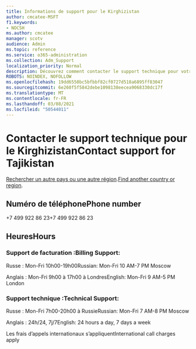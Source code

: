 ```yaml
---
title: Informations de support pour le Kirghizistan
author: cmcatee-MSFT
f1.keywords:
- NOCSH
ms.author: cmcatee
manager: scotv
audience: Admin
ms.topic: reference
ms.service: o365-administration
ms.collection: Adm_Support
localization_priority: Normal
description: Découvrez comment contacter le support technique pour votre pays ou région.
ROBOTS: NOINDEX, NOFOLLOW
ms.openlocfilehash: 19dd6550bc5bfbbf82cf0727d518a6895ff83047
ms.sourcegitcommit: 6e260f5f5842debe1098138eecea9068330dc17f
ms.translationtype: MT
ms.contentlocale: fr-FR
ms.lasthandoff: 03/08/2021
ms.locfileid: "50544011"
---
```

# <a name="contact-support-for-tajikistan"></a><span data-ttu-id="fd87e-103">Contacter le support technique pour le Kirghizistan</span><span class="sxs-lookup"><span data-stu-id="fd87e-103">Contact support for Tajikistan</span></span>

<span data-ttu-id="fd87e-104">[Rechercher un autre pays ou une autre région](../contact-support-for-business-products.md).</span><span class="sxs-lookup"><span data-stu-id="fd87e-104">[Find another country or region](../contact-support-for-business-products.md).</span></span>

## <a name="phone-number"></a><span data-ttu-id="fd87e-105">Numéro de téléphone</span><span class="sxs-lookup"><span data-stu-id="fd87e-105">Phone number</span></span>
<span data-ttu-id="fd87e-106">+7 499 922 86 23</span><span class="sxs-lookup"><span data-stu-id="fd87e-106">+7 499 922 86 23</span></span>

## <a name="hours"></a><span data-ttu-id="fd87e-107">Heures</span><span class="sxs-lookup"><span data-stu-id="fd87e-107">Hours</span></span>
### <a name="billing-support"></a><span data-ttu-id="fd87e-108">Support de facturation :</span><span class="sxs-lookup"><span data-stu-id="fd87e-108">Billing Support:</span></span>

<span data-ttu-id="fd87e-109">Russe : Mon-Fri 10h00-19h00</span><span class="sxs-lookup"><span data-stu-id="fd87e-109">Russian: Mon-Fri 10 AM-7 PM Moscow</span></span>

<span data-ttu-id="fd87e-110">Anglais : Mon-Fri 9h00 à 17h00 à Londres</span><span class="sxs-lookup"><span data-stu-id="fd87e-110">English: Mon-Fri 9 AM-5 PM London</span></span>

### <a name="technical-support"></a><span data-ttu-id="fd87e-111">Support technique :</span><span class="sxs-lookup"><span data-stu-id="fd87e-111">Technical Support:</span></span>

<span data-ttu-id="fd87e-112">Russe : Mon-Fri 7h00-20h00 à Russie</span><span class="sxs-lookup"><span data-stu-id="fd87e-112">Russian: Mon-Fri 7 AM-8 PM Moscow</span></span>

<span data-ttu-id="fd87e-113">Anglais : 24h/24, 7j/7</span><span class="sxs-lookup"><span data-stu-id="fd87e-113">English: 24 hours a day, 7 days a week</span></span>

<span data-ttu-id="fd87e-114">Les frais d’appels internationaux s’appliquent</span><span class="sxs-lookup"><span data-stu-id="fd87e-114">International call charges apply</span></span>
